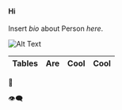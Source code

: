 #### Hi

Insert _bio_ about Person _here_.

![Alt Text](https://upload.wikimedia.org/wikipedia/commons/2/2c/Rotating_earth_%28large%29.gif)

| Tables | Are | Cool | Cool |
| ------ | :-: | ---: | ---: |

:vertical_traffic_light:

:eye_speech_bubble:
